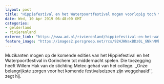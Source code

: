 ```yaml
---
layout: post
title: "Hippiefestival en het Waterpoortfestival mogen voorlopig toch tot middernacht muziek draaien"
date: Wed, 10 Apr 2019 06:48:00 GMT
categories: 
- gelderland 
- rivierenland 
externe_link: "https://www.ad.nl/rivierenland/hippiefestival-en-het-waterpoortfestival-mogen-voorlopig-toch-tot-middernacht-muziek-draaien~a058bc2d/"
feature_image: "https://images2.persgroep.net/rcs/924JHNaxBDz0L_GNknNVbI9RNdQ/diocontent/127685274/_fitwidth/400/?appId=21791a8992982cd8da851550a453bd7f&quality=0.7"
---
```


Muzikanten mogen op de komende edities van het Hippiefestival en het Waterpoortfestival in Gorinchem tot middernacht spelen. Die toezegging heeft Willem Hak van de stichting Metec gehad van het college. ,,Onze belangrijkste zorgen voor het komende festivalseizoen zijn weggehaald'', zegt hij.
